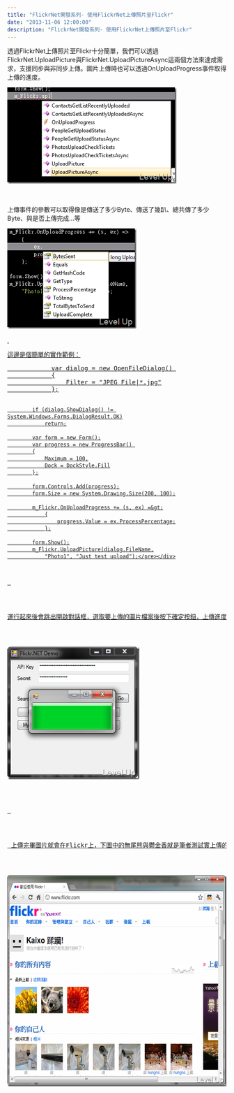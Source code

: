 ```yaml
---
title: "FlickrNet開發系列- 使用FlickrNet上傳照片至Flickr"
date: "2013-11-06 12:00:00"
description: "FlickrNet開發系列- 使用FlickrNet上傳照片至Flickr"
---
```


<p>透過FlickrNet上傳照片至Flickr十分簡單，我們可以透過FlickrNet.UploadPicture與FlickrNet.UploadPictureAsync這兩個方法來達成需求，支援同步與非同步上傳。圖片上傳時也可以透過OnUploadProgress事件取得上傳的進度。</p>  <p><img style="border-bottom: 0px; border-left: 0px; border-top: 0px; border-right: 0px" border="0" alt="image" src="\images\posts\3353208e-b366-4aa7-9611-d4b4c731a606\image_thumb_3.png" width="389" height="221" /></a> </p>  <p> </p>  <p>上傳事件的參數可以取得像是傳送了多少Byte、傳送了幾趴、總共傳了多少Byte、與是否上傳完成...等</p>  <p><a href="http://files.dotblogs.com.tw/larrynung/1203/FlickrNetFlickrNetFlickr_13541/image_10.png"><img style="border-bottom: 0px; border-left: 0px; border-top: 0px; border-right: 0px" border="0" alt="image" src="\images\posts\3353208e-b366-4aa7-9611-d4b4c731a606\image_thumb_4.png" width="297" height="230" /> </p>  <p> </p>  <p>這邊是個簡單的實作範例：</p>  <div style="padding-bottom: 0px; margin: 0px; padding-left: 0px; padding-right: 0px; display: inline; float: none; padding-top: 0px" id="scid:812469c5-0cb0-4c63-8c15-c81123a09de7:369687ba-fbd5-4d83-90e7-329ef0c003ce" class="wlWriterSmartContent"><pre name="code" class="c#">            var dialog = new OpenFileDialog() 
            {
                Filter = "JPEG File|*.jpg"
            };

            if (dialog.ShowDialog() != System.Windows.Forms.DialogResult.OK)
                return;

            var form = new Form();
            var progress = new ProgressBar() 
            {
                Maximum = 100,
                Dock = DockStyle.Fill
            };

            form.Controls.Add(progress);
            form.Size = new System.Drawing.Size(200, 100);

            m_Flickr.OnUploadProgress += (s, ex) =&gt;
                {
                    progress.Value = ex.ProcessPercentage;
                };

            form.Show();
            m_Flickr.UploadPicture(dialog.FileName,
                "Photo1", "Just test upload");</pre></div>

<p> </p>

<p>運行起來後會跳出開啟對話框，選取要上傳的圖片檔案後按下確定按鈕，上傳進度對話框就會出現，進度更新會即時顯示，就像下圖一樣。</p>

<p><img style="border-bottom: 0px; border-left: 0px; border-top: 0px; border-right: 0px" border="0" alt="image" src="\images\posts\3353208e-b366-4aa7-9611-d4b4c731a606\image_thumb_1.png" width="304" height="304" /></p>

<p> </p>

<p> 上傳完畢圖片就會在Flickr上，下圖中的無尾熊與鬱金香就是筆者測試實上傳的圖片。</p>

<p><img style="border-bottom: 0px; border-left: 0px; border-top: 0px; border-right: 0px" border="0" alt="image" src="\images\posts\3353208e-b366-4aa7-9611-d4b4c731a606\image_thumb_2.png" width="614" height="484" /></p>

